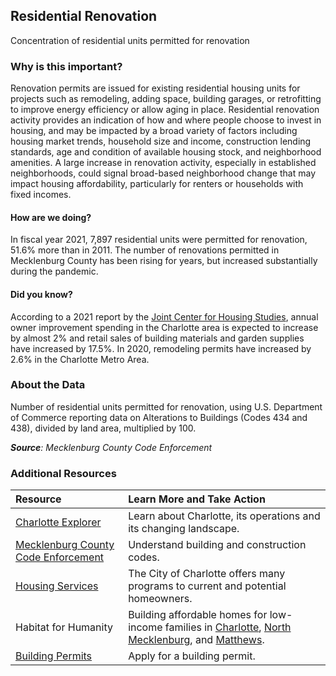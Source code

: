 ## Residential Renovation
Concentration of residential units permitted for renovation

### Why is this important?
Renovation permits are issued for existing residential housing units for projects such as remodeling, adding space, building garages, or retrofitting to improve energy efficiency or allow aging in place. Residential renovation activity provides an indication of how and where people choose to invest in housing, and may be impacted by a broad variety of factors including housing market trends, household size and income, construction lending standards, age and condition of available housing stock, and neighborhood amenities. A large increase in renovation activity, especially in established neighborhoods, could signal broad-based neighborhood change that may impact housing affordability, particularly for renters or households with fixed incomes.

#### How are we doing?
In fiscal year 2021, 7,897 residential units were permitted for renovation, 51.6% more than in 2011. The number of renovations permitted in Mecklenburg County has been rising for years, but increased substantially during the pandemic.

#### Did you know?
According to a 2021 report by the [Joint Center for Housing Studies](http://www.jchs.harvard.edu/research/improving-americas-housing), annual owner improvement spending in the Charlotte area is expected to increase by almost 2% and retail sales of building materials and garden supplies have increased by 17.5%. In 2020, remodeling permits have increased by 2.6% in the Charlotte Metro Area.

### About the Data
Number of residential units permitted for renovation, using U.S. Department of Commerce reporting data on Alterations to Buildings (Codes 434 and 438), divided by land area, multiplied by 100.

_**Source**: Mecklenburg County Code Enforcement_

### Additional Resources
|Resource | Learn More and Take Action |
|:--- | :--- |
|[Charlotte Explorer](https://explore.charlottenc.gov/)| Learn about Charlotte, its operations and its changing landscape.
|[Mecklenburg County Code Enforcement](https://www.mecknc.gov/luesa/codeenforcement/pages/default.aspx)| Understand building and construction codes.
|[Housing Services](http://charlottenc.gov/HNS/Housing/Pages/default.aspx)| The City of Charlotte offers many programs to current and potential homeowners.
|Habitat for Humanity|Building affordable homes for low-income families in [Charlotte](http://www.habitatcharlotte.org/), [North Mecklenburg](http://www.ourtownshabitat.org/), and [Matthews](http://www.habitatmatthews.org/).
|[Building Permits](https://www.mecknc.gov/LUESA/CodeEnforcement/Permitting/Pages/default.aspx)| Apply for a building permit.
